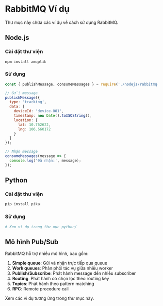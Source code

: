 # RabbitMQ Ví dụ

Thư mục này chứa các ví dụ về cách sử dụng RabbitMQ.

## Node.js

### Cài đặt thư viện

```bash
npm install amqplib
```

### Sử dụng

```javascript
const { publishMessage, consumeMessages } = require('./nodejs/rabbitmq-client');

// Gửi message
publishMessage({
  type: 'tracking',
  data: {
    deviceId: 'device-001',
    timestamp: new Date().toISOString(),
    location: {
      lat: 10.762622,
      lng: 106.660172
    }
  }
});

// Nhận message
consumeMessages(message => {
  console.log('Đã nhận:', message);
});
```

## Python

### Cài đặt thư viện

```bash
pip install pika
```

### Sử dụng

```python
# Xem ví dụ trong thư mục python/
```

## Mô hình Pub/Sub

RabbitMQ hỗ trợ nhiều mô hình, bao gồm:

1. **Simple queue**: Gửi và nhận trực tiếp qua queue
2. **Work queues**: Phân phối tác vụ giữa nhiều worker
3. **Publish/Subscribe**: Phát hành message đến nhiều subscriber
4. **Routing**: Phát hành có chọn lọc theo routing key
5. **Topics**: Phát hành theo pattern matching
6. **RPC**: Remote procedure call

Xem các ví dụ tương ứng trong thư mục này.
